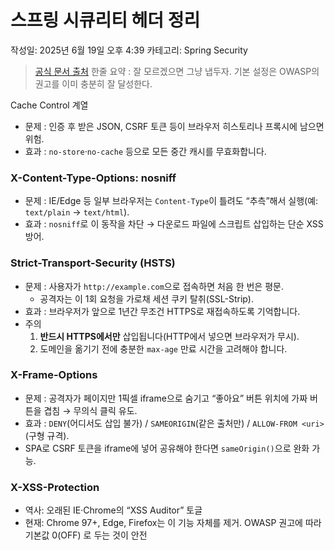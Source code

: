 # 스프링 시큐리티 헤더 정리

작성일: 2025년 6월 19일 오후 4:39
카테고리: Spring Security

> [공식 문서 출처](https://docs.spring.io/spring-security/reference/servlet/exploits/headers.html)
한줄 요약 : 잘 모르겠으면 그냥 냅두자. 기본 설정은 OWASP의 권고를 이미 충분히 잘 달성한다.
> 

Cache Control 계열

- 문제 : 인증 후 받은 JSON, CSRF 토큰 등이 브라우저 히스토리나 프록시에 남으면 위험.
- 효과 : `no-store`·`no-cache` 등으로 모든 중간 캐시를 무효화합니다.

### X-Content-Type-Options: nosniff

- 문제 : IE/Edge 등 일부 브라우저는 `Content-Type`이 틀려도 “추측”해서 실행(예: `text/plain` → `text/html`).
- 효과 : `nosniff`로 이 동작을 차단 → 다운로드 파일에 스크립트 삽입하는 단순 XSS 방어.

### Strict-Transport-Security (HSTS)

- 문제 : 사용자가 `http://example.com`으로 접속하면 처음 한 번은 평문.
    - 공격자는 이 1회 요청을 가로채 세션 쿠키 탈취(SSL-Strip).
- 효과 : 브라우저가 앞으로 1년간 무조건 HTTPS로 재접속하도록 기억합니다.
- 주의
    1. **반드시 HTTPS에서만** 삽입됩니다(HTTP에서 넣으면 브라우저가 무시).
    2. 도메인을 옮기기 전에 충분한 `max-age` 만료 시간을 고려해야 합니다.

### X-Frame-Options

- 문제 : 공격자가 페이지만 1픽셀 iframe으로 숨기고 “좋아요” 버튼 위치에 가짜 버튼을 겹침 → 무의식 클릭 유도.
- 효과 : `DENY`(어디서도 삽입 불가) / `SAMEORIGIN`(같은 출처만) / `ALLOW-FROM <uri>`(구형 규격).
- SPA로 CSRF 토큰을 iframe에 넣어 공유해야 한다면 `sameOrigin()`으로 완화 가능.

### X-XSS-Protection

- 역사: 오래된 IE·Chrome의 “XSS Auditor” 토글
- 현재: Chrome 97+, Edge, Firefox는 이 기능 자체를 제거. OWASP 권고에 따라 기본값 0(OFF) 로 두는 것이 안전
